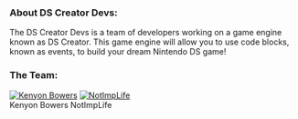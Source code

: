 ### About DS Creator Devs:
The DS Creator Devs is a team of developers working on a game engine known as DS Creator. This game engine will allow you to use code blocks, known as events, to build your dream Nintendo DS game!
### The Team:
[![Kenyon Bowers](https://avatars.githubusercontent.com/u/83834271?s=96&v=4)](https://github.com/BowersIndustry) [![NotImpLife](https://avatars.githubusercontent.com/u/70803115?s=96&v=4)](https://github.com/NotImplementedLife)
<br/>
Kenyon Bowers   NotImpLife
